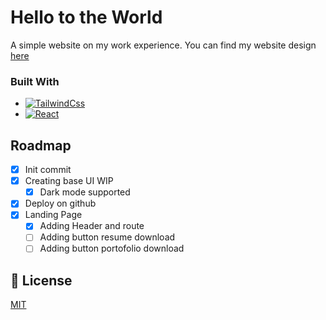 <a name="readme-top"></a>
# Hello to the World

A simple website on my work experience. You can find my website design [here](https://www.figma.com/file/OnQMiDeaBxSQjkiQWNpYcq/My-Hello-World-Website?node-id=20%3A2&t=APvZLI36oWtBy2mE-1) 

### Built With

* [![TailwindCss][tailwindcss.js]][tailwindcss-url]
* [![React][React.js]][React-url]

<!-- ROADMAP -->
## Roadmap

- [x] Init commit
- [x] Creating base UI WIP
    - [x] Dark mode supported
- [x] Deploy on github
- [x] Landing Page
    - [x] Adding Header and route
    - [ ] Adding button resume download
    - [ ] Adding button portofolio download

## 📝 License

[MIT](https://choosealicense.com/licenses/mit/)


<!-- MARKDOWN LINKS & IMAGES -->
<!-- https://www.markdownguide.org/basic-syntax/#reference-style-links -->
[tailwindcss.js]: https://img.shields.io/badge/TailwindCSS-20232A?style=for-the-badge&logo=tailwindcss&logoColor=06B6D4
[tailwindcss-url]: https://tailwindcss.com/
[React.js]: https://img.shields.io/badge/React-20232A?style=for-the-badge&logo=react&logoColor=61DAFB
[React-url]: https://reactjs.org/